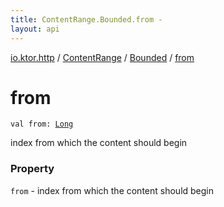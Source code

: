 ```yaml
---
title: ContentRange.Bounded.from - 
layout: api
---
```


<div class='api-docs-breadcrumbs'><a href="../../index.html">io.ktor.http</a> / <a href="../index.html">ContentRange</a> / <a href="index.html">Bounded</a> / <a href="./from.html">from</a></div>

# from

<div class="signature"><code><span class="keyword">val </span><span class="identifier">from</span><span class="symbol">: </span><a href="https://kotlinlang.org/api/latest/jvm/stdlib/kotlin/-long/index.html"><span class="identifier">Long</span></a></code></div>

index from which the content should begin

### Property

<code>from</code> - index from which the content should begin